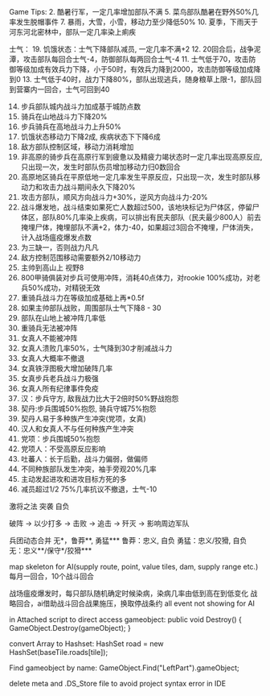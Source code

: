 Game Tips:
2. 酷暑行军，一定几率增加部队不满
5. 菜鸟部队酷暑在野外50%几率发生脱帽事件
7. 暴雨，大雪，小雪，移动力至少降低50%
10. 夏季，下雨天于河东河北密林中，部队一定几率染上痢疾

士气：
19. 饥饿状态：士气下降部队减员, 一定几率不满+2
12. 20回合后，战争泥潭，攻击部队每回合士气-4，防御部队每两回合士气-4
11. 士气低于70，攻击防御等级加成有效兵力下降，小于50时，有效兵力降到2000，攻击防御等级加成降到0
13. 士气低于40时，战力下降80%，部队出现逃兵，随身粮草上限-1，部队回到营寨内一回合，士气可回到40

14. 步兵部队城内战斗力加成基于城防点数
15. 骑兵在山地战斗力下降20%
16. 步兵骑兵在高地战斗力上升50%
17. 饥饿状态移动力下降2成, 疾病状态下下降6成
20. 敌方部队控制区域，移动力消耗增加
23. 非高原的骑步兵在高原行军到疲惫以及精疲力竭状态时一定几率出现高原反应, 只出现一次，发生时部队伤员增加移动力归0数回合
24. 高原地区骑兵在平原低地一定几率发生平原反应，只出现一次，发生时部队移动力和攻击力战斗期间永久下降20%
27. 攻击方部队，顺风方向战斗力+30%，逆风方向战斗力-20%
28. 战斗爆发地，战斗结束如果死亡人数超过500，该地块标记为尸体区，停留尸体区，部队80%几率染上疾病，可以排出有民夫部队（民夫最少800人）前去掩埋尸体，掩埋部队不满+2，体力-40，如果超过3回合不掩埋，尸体消失，计入战场瘟疫爆发点数
29. 为三缺一，否则战力凡凡
31. 敌方控制范围移动需要额外2/10移动力
33. 主帅到高山上 视野8
35. 800甲骑俱装对步兵可使用冲阵，消耗40点体力，对rookie 100%成功，对老兵50%成功，对精锐无效
36. 重骑兵战斗力在等级加成基础上再*0.5f
36. 如果主帅部队战败，周围部队士气下降8 - 30
37. 部队在山地上被冲阵几率低
38. 重骑兵无法被冲阵
39. 女真人不能被冲阵
40. 女真人溃败几率50%，士气降到30才削减战斗力
41. 女真人大概率不撤退
42. 女真铁浮图极大增加破阵几率
42. 女真步兵老兵战斗力极强
43. 女真人所有纪律事件免疫
44. 汉：步兵守方, 敌我战力比大于2倍时50%野战抱怨
45. 契丹:步兵围城50%抱怨, 骑兵守城75%抱怨
46. 契丹人易于多种族产生冲突(党项，女真)
46. 汉人和女真人不与任何种族产生冲突
46. 党项：步兵围城50%抱怨
44. 党项人：不受高原反应影响
45. 吐蕃人：长于后勤，战斗力偏弱，做偏师
43. 不同种族部队发生冲突，袖手旁观20%几率
46. 主动发起进攻和进攻目标方死的多
47. 减员超过1/2 75%几率抗议不撤退，士气-10

激将之法
突袭
自负

破阵 -> 以少打多 -> 击败 -> 追击 -> 歼灭 -> 影响周边军队

兵团动态合并
无*，鲁莽**, 勇猛***
鲁莽：忠义, 自负
勇猛：忠义/狡猾, 自负
无：忠义**/保守*/狡猾***

map skeleton for AI(supply route, point, value tiles, dam, supply range etc.)
每月一回合，10个战斗回合

战场瘟疫爆发时，每只部队随机确定时候染病，染病几率由低到高在到低变化
战略回合，ai借助战斗回合战果施压，换取停战条约
all event not showing for AI

in Attached script to direct access gameobject:
 public void Destroy()
  {
    GameObject.Destroy(gameObject);
  }

convert Array to Hashset:
HashSet<Tile> road = new HashSet<Tile>(baseTile.roads[tile]);

Find gameobject by name:
 GameObject.Find("LeftPart").gameObject;

delete meta and .DS_Store file to avoid project syntax error in IDE